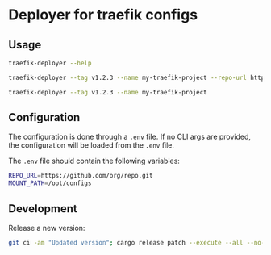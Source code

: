 # Deployer for traefik configs

## Usage

```bash
traefik-deployer --help
```

```bash
traefik-deployer --tag v1.2.3 --name my-traefik-project --repo-url https://github.com/org/repo.git --mount-path /opt/configs
```

```bash
traefik-deployer --tag v1.2.3 --name my-traefik-project
```

## Configuration

The configuration is done through a `.env` file. If no CLI args are provided, the configuration will be loaded from the `.env` file.

The `.env` file should contain the following variables:

```bash
REPO_URL=https://github.com/org/repo.git
MOUNT_PATH=/opt/configs
```

## Development

Release a new version:

```bash
git ci -am "Updated version"; cargo release patch --execute --all --no-confirm; git push origin HEAD; git push --tags
```

